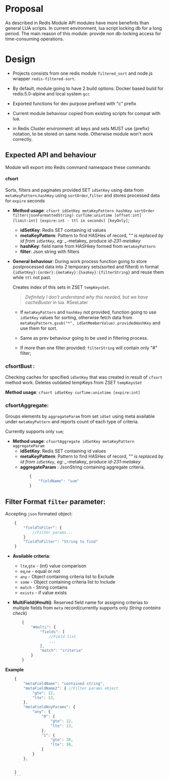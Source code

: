 # Proposal
As described in Redis Module API modules have more benefints than general LUA scripts. In current environment, lua script locking db for a long period. The main reason of this module: provide non db-locking access for time-consuming operations.

# Design
* Projects consists from one redis module `filtered_sort` and node.js wrapper `redis-filtered-sort`.

* By default, module going to have 2 build options: Docker based build for redis:5.0-alpine and local system `gcc`

* Exported functions for dev purpose prefixed with "c" prefix

* Current module behaviour copied from existing scripts for compat with lua.

* in Redis Cluster environment: all keys and sets MUST use {prefix} notation, to be stored on same node. Otherwise module won't work correctly.


## Expected API and behaviour
Module will export into Redis command namespace these commands:
#### cfsort 
Sorts, filters and paginates provided SET `idSetKey` using data from `metaKeyPattern`.`hashKey` using `sortOrder`,`filter` and stores processed data for `expire` seconds

* **Method usage**: `cfsort idSetKey metaKeyPattern hashKey sortOrder filter(jsonFormattedString) curTime:unixtime [offset:int] [limit:int] [expire:int - ttl in seconds] [keyOnly]`;
    - **idSetKey**: Redis SET containing id values
    - **metaKeyPattern**: Pattern to find HASHes of record, "*" is replaced by id from `idSetKey`, eg: _*-metakey_ produce  _id-231-metakey_
    - **hashKey**: field name from HASHkey formed from `metakeyPattern`
    - **filter**: Json string with filters
* **General behaviour**: During work process function going to store postprocessed data into 2 temporary sets(sorted and filterd) in format `{idSetKey}:{order}:{metaKey}:{hasKey}:{filterString}` and reuse them while `ttl` not past. 

    Creates index of this sets in ZSET `tempKeysSet`.
    > _Definitely I don't understand why this needed, but we have cacheBuster_ in lua. #SeeLater

    - If `metaKeyPattern` and `hashKey` not provided, function going to use `idSetKey` values for sorting, otherwise fetch data from `metaKeyPattern.gsub("*", idSetMemberValue).providedHashKey` and use them for sort.
    
    - Same as prev behaviour going to be used in filtering process.

    - If more than one filter provided: `filterString` will contain only "#" filter;


### cfsortBust :
Checking caches for specified `idSetKey` that was created in result of `cfsort` method work. Deletes outdated tempKeys from ZSET `tempKeysSet`

**Method usage**: `cfsort idSetKey curTime:unixtime [expire:int]`

### cfsortAggregate:
Groups elements by `aggregateParam` from set `idSet` using meta available under `metaKeyPattern` and reports count of each type of criteria.

Currently supports only `sum`;

* **Method usage**: `cfsortAggregate idSetKey metaKeyPattern aggregateParam`
    - **idSetKey**: Redis SET containing id values
    - **metaKeyPattern**: Pattern to find HASHes of record, "*" is replaced by id from `idSetKey`, eg: _*-metakey_ produce  _id-231-metakey_
    - **aggregateParam** : JsonString containing aggregate criteria.
        ```Javascript
            {
                "fieldName": "sum"
            }
        ```


## Filter Format `filter` parameter:
Accepting `json` formated object:
```Javascript
    {
        "fieldToFiler": {
            //Filter params...
        }
        "fieldToFilter": "String to find"
    }
```
    
- **Available criteria**:
    - `lte`,`gte` - (int) value comparison
    - `eq`,`ne` - equal or not
    - `any` - Object containing criteria list to Exclude
    - `some` - Object containing criteria list to Include
    - `match` - String contains 
    - `exists` - if value exists

- **MultiField(#multi)**: Reserved field name for assigning criterias to multiple fields from `meta` record(currently supports only _String contains check_)
    ```Javascript
        {
            "#multi": {
                "fields": [ 
                    //Field list 
                    ...
                ],
                "match": "criteria"
            }
        }
    ```


**Example**
```Javascript
    {
        "metaFieldName": "contained string",
        "metaFieldName2": { //Filter params object
            "gte": 12,
            "lte": 13,
        },
        "metaFieldAnyParams": {
            "any": {
                "0": {
                    "gte": 12,
                    "lte": 13,
                },
                "1": {
                    "gte": 28,
                    "lte": 30,
                }
            }
        },


    }
    ```
        

